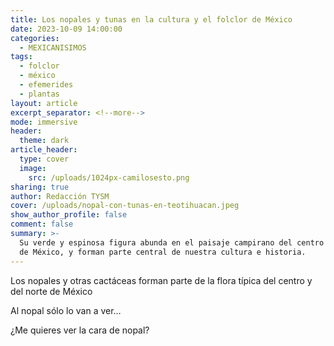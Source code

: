 ```yaml
---
title: Los nopales y tunas en la cultura y el folclor de México
date: 2023-10-09 14:00:00
categories:
  - MEXICANISIMOS
tags:
  - folclor
  - méxico
  - efemerides
  - plantas
layout: article
excerpt_separator: <!--more-->
mode: immersive
header:
  theme: dark
article_header:
  type: cover
  image:
    src: /uploads/1024px-camilosesto.png
sharing: true
author: Redacción TYSM
cover: /uploads/nopal-con-tunas-en-teotihuacan.jpeg
show_author_profile: false
comment: false
summary: >-
  Su verde y espinosa figura abunda en el paisaje campirano del centro y norte
  de México, y forman parte central de nuestra cultura e historia.
---
```

Los nopales y otras cactáceas forman parte de la flora típica del centro y del norte de México

Al nopal sólo lo van a ver…

¿Me quieres ver la cara de nopal?